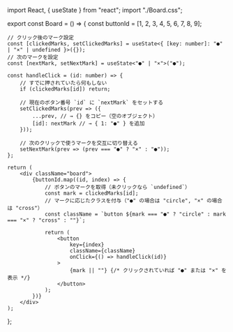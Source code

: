 import React, { useState } from "react";
import "./Board.css";

export const Board = () => {
    const buttonId = [1, 2, 3, 4, 5, 6, 7, 8, 9];

    // クリック後のマーク設定
    const [clickedMarks, setClickedMarks] = useState<{ [key: number]: "●" | "×" | undefined }>({});
    // 次のマークを設定
    const [nextMark, setNextMark] = useState<"●" | "×">("●");

    const handleClick = (id: number) => {
        // すでに押されていたら何もしない
        if (clickedMarks[id]) return;

        // 現在のボタン番号 `id` に `nextMark` をセットする
        setClickedMarks(prev => ({
            ...prev, // → {} をコピー（空のオブジェクト）
            [id]: nextMark // → { 1: "●" } を追加
        }));

        // 次のクリックで使うマークを交互に切り替える
        setNextMark(prev => (prev === "●" ? "×" : "●"));
    };

    return (
        <div className="board">
            {buttonId.map((id, index) => {
                // ボタンのマークを取得（未クリックなら `undefined`）
                const mark = clickedMarks[id];
                // マークに応じたクラスを付与（"●" の場合は "circle", "×" の場合は "cross"）
                const className = `button ${mark === "●" ? "circle" : mark === "×" ? "cross" : ""}`;

                return (
                    <button 
                        key={index} 
                        className={className}
                        onClick={() => handleClick(id)}
                    >
                        {mark || ""} {/* クリックされていれば "●" または "×" を表示 */}
                    </button>
                );
            })}
        </div>
    );
};

